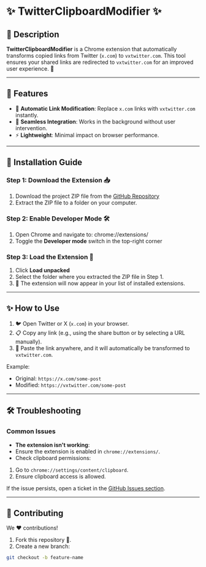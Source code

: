# ✨ TwitterClipboardModifier ✨

## 📝 Description

**TwitterClipboardModifier** is a Chrome extension that automatically transforms copied links from Twitter (`x.com`) to `vxtwitter.com`. This tool ensures your shared links are redirected to `vxtwitter.com` for an improved user experience. 🎉

---

## 🌟 Features

- 🎯 **Automatic Link Modification**: Replace `x.com` links with `vxtwitter.com` instantly.
- 🚀 **Seamless Integration**: Works in the background without user intervention.
- ⚡ **Lightweight**: Minimal impact on browser performance.

---

## 🔧 Installation Guide

### Step 1: Download the Extension 📥

1. Download the project ZIP file from the [GitHub Repository](https://github.com/your-username/TwitterClipboardModifier)
2. Extract the ZIP file to a folder on your computer.

### Step 2: Enable Developer Mode 🛠️

1. Open Chrome and navigate to: chrome://extensions/
2. Toggle the **Developer mode** switch in the top-right corner

### Step 3: Load the Extension 🚀

1. Click **Load unpacked**
2. Select the folder where you extracted the ZIP file in Step 1.
3. 🎉 The extension will now appear in your list of installed extensions.

---

## ✨ How to Use

1. 🐦 Open Twitter or X (`x.com`) in your browser.
2. 📋 Copy any link (e.g., using the share button or by selecting a URL manually).
3. 🔗 Paste the link anywhere, and it will automatically be transformed to `vxtwitter.com`.

Example:

- Original: `https://x.com/some-post`
- Modified: `https://vxtwitter.com/some-post`

---

## 🛠️ Troubleshooting

### Common Issues

- **The extension isn't working**:
- Ensure the extension is enabled in `chrome://extensions/`.
- Check clipboard permissions:

1.  Go to `chrome://settings/content/clipboard`.
2.  Ensure clipboard access is allowed.

If the issue persists, open a ticket in the [GitHub Issues section](https://github.com/your-username/TwitterClipboardModifier/issues).

---

## 🤝 Contributing

We ❤️ contributions!

1. Fork this repository 🍴.
2. Create a new branch:

```bash
git checkout -b feature-name
```
